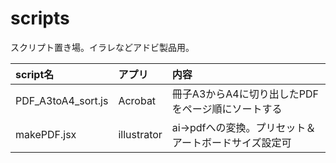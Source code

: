 # scripts
スクリプト置き場。イラレなどアドビ製品用。

| script名 | アプリ | 内容 |
|:---|:---|:---|
| PDF_A3toA4_sort.js | Acrobat | 冊子A3からA4に切り出したPDFをページ順にソートする |
| makePDF.jsx | illustrator | ai→pdfへの変換。プリセット＆アートボードサイズ設定可 |
